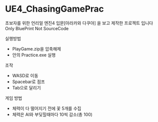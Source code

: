 # UE4_ChasingGamePrac
초보자를 위한 언리얼 엔진4 입문[아라카와 다쿠야] 을 보고 제작한 프로젝트 입니다   
Only BluePrint Not SourceCode

실행방법
* PlayGame.zip을 압축해제
* 안의 Practice.exe 실행   

조작
* WASD로 이동
* Spacebar로 점프
* Tab으로 달리기   

게임 방법
* 체력이 다 떨어지기 전에 꽃 5개를 수집
* 체력은 AI와 부딪힐때마다 10씩 감소(총 100)
